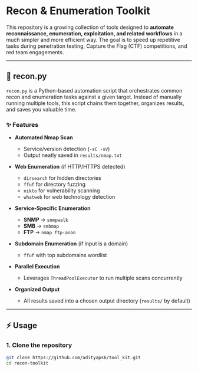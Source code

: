 # Recon & Enumeration Toolkit

This repository is a growing collection of tools designed to **automate reconnaissance, enumeration, exploitation, and related workflows** in a much simpler and more efficient way. The goal is to speed up repetitive tasks during penetration testing, Capture the Flag (CTF) competitions, and red team engagements.

---

## 📌 recon.py

`recon.py` is a Python-based automation script that orchestrates common recon and enumeration tasks against a given target. Instead of manually running multiple tools, this script chains them together, organizes results, and saves you valuable time.

### ✨ Features
- **Automated Nmap Scan**  
  - Service/version detection (`-sC -sV`)  
  - Output neatly saved in `results/nmap.txt`

- **Web Enumeration** (if HTTP/HTTPS detected)  
  - `dirsearch` for hidden directories  
  - `ffuf` for directory fuzzing  
  - `nikto` for vulnerability scanning  
  - `whatweb` for web technology detection  

- **Service-Specific Enumeration**  
  - **SNMP** → `snmpwalk`  
  - **SMB** → `smbmap`  
  - **FTP** → `nmap ftp-anon`  

- **Subdomain Enumeration** (if input is a domain)  
  - `ffuf` with top subdomains wordlist

- **Parallel Execution**  
  - Leverages `ThreadPoolExecutor` to run multiple scans concurrently  

- **Organized Output**  
  - All results saved into a chosen output directory (`results/` by default)  

---

## ⚡ Usage

### 1. Clone the repository
```bash
git clone https://github.com/adityaps6/tool_kit.git
cd recon-toolkit
